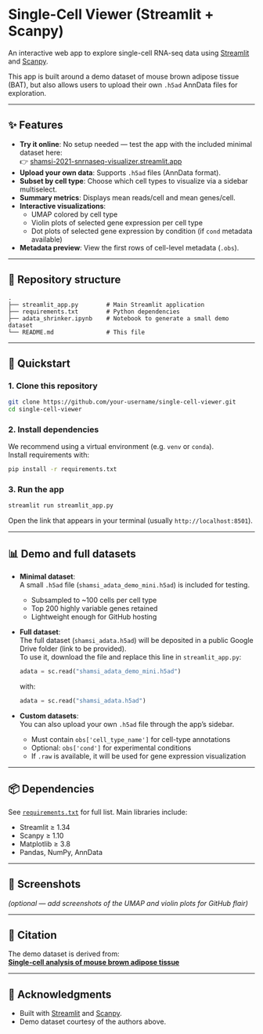 # Single-Cell Viewer (Streamlit + Scanpy)

An interactive web app to explore single-cell RNA-seq data using [Streamlit](https://streamlit.io/) and [Scanpy](https://scanpy.readthedocs.io/).  

This app is built around a demo dataset of mouse brown adipose tissue (BAT), but also allows users to upload their own `.h5ad` AnnData files for exploration.

---

## ✨ Features
- **Try it online**: No setup needed — test the app with the included minimal dataset here:  
  👉 [shamsi-2021-snrnaseq-visualizer.streamlit.app](https://shamsi-2021-snrnaseq-visualizer.streamlit.app/)  
- **Upload your own data**: Supports `.h5ad` files (AnnData format).  
- **Subset by cell type**: Choose which cell types to visualize via a sidebar multiselect.  
- **Summary metrics**: Displays mean reads/cell and mean genes/cell.  
- **Interactive visualizations**:  
  - UMAP colored by cell type  
  - Violin plots of selected gene expression per cell type  
  - Dot plots of selected gene expression by condition (if `cond` metadata available)  
- **Metadata preview**: View the first rows of cell-level metadata (`.obs`).

---

## 📂 Repository structure
```
.
├── streamlit_app.py        # Main Streamlit application
├── requirements.txt        # Python dependencies
├── adata_shrinker.ipynb    # Notebook to generate a small demo dataset
└── README.md               # This file
```

---

## 🚀 Quickstart

### 1. Clone this repository
```bash
git clone https://github.com/your-username/single-cell-viewer.git
cd single-cell-viewer
```

### 2. Install dependencies
We recommend using a virtual environment (e.g. `venv` or `conda`).  
Install requirements with:
```bash
pip install -r requirements.txt
```

### 3. Run the app
```bash
streamlit run streamlit_app.py
```

Open the link that appears in your terminal (usually `http://localhost:8501`).

---

## 📊 Demo and full datasets

- **Minimal dataset**:  
  A small `.h5ad` file (`shamsi_adata_demo_mini.h5ad`) is included for testing.  
  - Subsampled to ~100 cells per cell type  
  - Top 200 highly variable genes retained  
  - Lightweight enough for GitHub hosting  

- **Full dataset**:  
  The full dataset (`shamsi_adata.h5ad`) will be deposited in a public Google Drive folder (link to be provided).  
  To use it, download the file and replace this line in `streamlit_app.py`:
  ```python
  adata = sc.read("shamsi_adata_demo_mini.h5ad")
  ```
  with:
  ```python
  adata = sc.read("shamsi_adata.h5ad")
  ```

- **Custom datasets**:  
  You can also upload your own `.h5ad` file through the app’s sidebar.  
  - Must contain `obs['cell_type_name']` for cell-type annotations  
  - Optional: `obs['cond']` for experimental conditions  
  - If `.raw` is available, it will be used for gene expression visualization

---

## 📦 Dependencies
See [`requirements.txt`](requirements.txt) for full list. Main libraries include:
- Streamlit ≥ 1.34  
- Scanpy ≥ 1.10  
- Matplotlib ≥ 3.8  
- Pandas, NumPy, AnnData  

---

## 📸 Screenshots
*(optional — add screenshots of the UMAP and violin plots for GitHub flair)*

---

## 📖 Citation
The demo dataset is derived from:  
[**Single-cell analysis of mouse brown adipose tissue**](https://doi.org/10.1038/s42003-023-05140-2)

---

## 🙌 Acknowledgments
- Built with [Streamlit](https://streamlit.io/) and [Scanpy](https://scanpy.readthedocs.io/).  
- Demo dataset courtesy of the authors above.  
